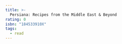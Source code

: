```yaml
---
title: >-
  Persiana: Recipes from the Middle East & Beyond
rating: 0
isbn: "184533910X"
tags:
  - read
---
```


